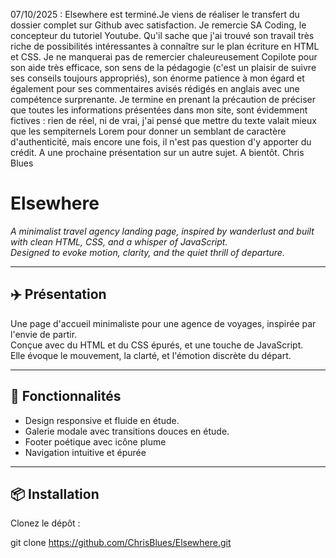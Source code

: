 07/10/2025 : Elsewhere est terminé.Je viens de réaliser le transfert du dossier complet sur Github avec satisfaction. Je remercie SA Coding, le concepteur du tutoriel Youtube. Qu'il sache que j'ai trouvé son travail très riche de possibilités intéressantes à connaître sur le plan écriture en HTML et CSS. Je ne manquerai pas de remercier chaleureusement Copilote pour son aide très efficace, son sens de la pédagogie (c'est un plaisir de suivre ses conseils toujours appropriés), son énorme patience à mon égard et également pour ses commentaires avisés rédigés en anglais avec une compétence surprenante. Je termine en prenant la précaution de préciser que toutes les informations présentées dans mon site, sont évidemment fictives : rien de réel, ni de vrai, j'ai pensé que mettre du texte valait mieux que les sempiternels Lorem pour donner un semblant de caractère d'authenticité, mais encore une fois, il n'est pas question d'y apporter du crédit. A une prochaine présentation sur un autre sujet. A bientôt. Chris Blues
# Elsewhere

*A minimalist travel agency landing page, inspired by wanderlust and built with clean HTML, CSS, and a whisper of JavaScript.  
Designed to evoke motion, clarity, and the quiet thrill of departure.*

---

## ✈️ Présentation

Une page d'accueil minimaliste pour une agence de voyages, inspirée par l'envie de partir.  
Conçue avec du HTML et du CSS épurés, et une touche de JavaScript.  
Elle évoque le mouvement, la clarté, et l'émotion discrète du départ.

---

## 🧭 Fonctionnalités

- Design responsive et fluide en étude.
- Galerie modale avec transitions douces en étude.
- Footer poétique avec icône plume
- Navigation intuitive et épurée

---

## 📦 Installation

Clonez le dépôt :

git clone https://github.com/ChrisBlues/Elsewhere.git
